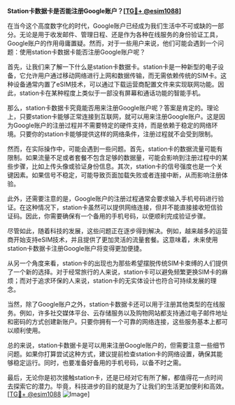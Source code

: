 **Station卡数据卡是否能注册Google账户？[[TG💪+ @esim1088](https://t.me/s/esim1088)]**

在当今这个高度数字化的时代，Google账户已经成为我们生活中不可或缺的一部分。无论是用于收发邮件、管理日程、还是作为各种在线服务的身份验证工具，Google账户的作用毋庸置疑。然而，对于一些用户来说，他们可能会遇到一个问题：使用station卡数据卡能否注册Google账户呢？

首先，让我们来了解一下什么是station卡数据卡。station卡是一种新型的电子设备，它允许用户通过移动网络进行上网和数据传输，而无需依赖传统的SIM卡。这种设备通常内置了eSIM技术，可以通过下载运营商配置文件来实现联网功能。因此，station卡在某种程度上类似于一部没有屏幕和通话功能的智能手机。

那么，station卡数据卡究竟能否用来注册Google账户呢？答案是肯定的。理论上，只要station卡能够正常连接到互联网，就可以用来注册Google账户。这是因为Google账户的注册过程并不需要特定的硬件支持，而是依赖于稳定的网络环境。只要你的station卡能够提供这样的网络条件，注册过程就不会受到限制。

然而，在实际操作中，可能会遇到一些问题。首先，station卡的数据流量可能有限制。如果流量不足或者套餐不包含足够的数据量，可能会影响到注册过程中的某些步骤，比如上传头像或验证身份信息。其次，station卡的信号强度也是一个关键因素。如果信号不稳定，可能导致页面加载失败或者连接中断，从而影响注册体验。

此外，还需要注意的是，Google账户的注册过程通常会要求输入手机号码进行验证。在这种情况下，station卡虽然可以提供网络连接，但并不能直接接收短信验证码。因此，你需要确保有一个备用的手机号码，以便顺利完成验证步骤。

尽管如此，随着科技的发展，这些问题正在逐步得到解决。例如，越来越多的运营商开始支持eSIM技术，并且提供了更加灵活的流量套餐。这意味着，未来使用station卡数据卡注册Google账户将变得更加便捷。

从另一个角度来看，station卡的出现也为那些希望摆脱传统SIM卡束缚的人们提供了一个新的选择。对于经常旅行的人来说，station卡可以避免频繁更换SIM卡的麻烦；而对于追求环保的人来说，station卡的无实体设计也符合可持续发展的理念。

当然，除了Google账户之外，station卡数据卡还可以用于注册其他类型的在线服务。例如，许多社交媒体平台、云存储服务以及购物网站都支持通过电子邮件地址和密码的方式创建新账户。只要你拥有一个可靠的网络连接，这些服务基本上都可以顺利使用。

总的来说，station卡数据卡是可以用来注册Google账户的，但需要注意一些细节问题。如果你打算尝试这种方式，建议提前检查station卡的网络设置，确保其能够稳定运行。同时，也要准备好备用的手机号码，以备不时之需。

最后，无论你是初次接触station卡，还是已经对它有所了解，都值得花一点时间去探索它的潜力。毕竟，科技进步的目的就是为了让我们的生活更加便利和高效。[[TG💪+ @esim1088](https://t.me/s/esim1088) ![Image](https://i.postimg.cc/4NQfJmqS/Snipaste-2025-05-13-00-14-12.png)]